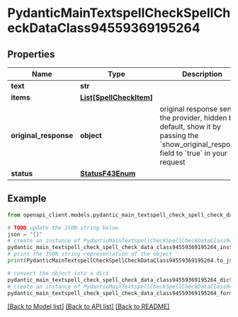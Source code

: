 # PydanticMainTextspellCheckSpellCheckDataClass94559369195264


## Properties

Name | Type | Description | Notes
------------ | ------------- | ------------- | -------------
**text** | **str** |  | 
**items** | [**List[SpellCheckItem]**](SpellCheckItem.md) |  | [optional] 
**original_response** | **object** | original response sent by the provider, hidden by default, show it by passing the &#x60;show_original_response&#x60; field to &#x60;true&#x60; in your request | [optional] 
**status** | [**StatusF43Enum**](StatusF43Enum.md) |  | 

## Example

```python
from openapi_client.models.pydantic_main_textspell_check_spell_check_data_class94559369195264 import PydanticMainTextspellCheckSpellCheckDataClass94559369195264

# TODO update the JSON string below
json = "{}"
# create an instance of PydanticMainTextspellCheckSpellCheckDataClass94559369195264 from a JSON string
pydantic_main_textspell_check_spell_check_data_class94559369195264_instance = PydanticMainTextspellCheckSpellCheckDataClass94559369195264.from_json(json)
# print the JSON string representation of the object
print(PydanticMainTextspellCheckSpellCheckDataClass94559369195264.to_json())

# convert the object into a dict
pydantic_main_textspell_check_spell_check_data_class94559369195264_dict = pydantic_main_textspell_check_spell_check_data_class94559369195264_instance.to_dict()
# create an instance of PydanticMainTextspellCheckSpellCheckDataClass94559369195264 from a dict
pydantic_main_textspell_check_spell_check_data_class94559369195264_form_dict = pydantic_main_textspell_check_spell_check_data_class94559369195264.from_dict(pydantic_main_textspell_check_spell_check_data_class94559369195264_dict)
```
[[Back to Model list]](../README.md#documentation-for-models) [[Back to API list]](../README.md#documentation-for-api-endpoints) [[Back to README]](../README.md)


